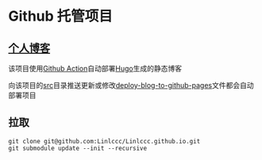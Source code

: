 # Github 托管项目

## [个人博客](https://linlccc.com)

该项目使用[Github Action](https://docs.github.com/en/actions)自动部署[Hugo](https://github.com/gohugoio/hugo)生成的静态博客

向该项目的[src](src)目录推送更新或修改[deploy-blog-to-github-pages](.github/workflows/deploy-blog-to-github-pages.yml)文件都会自动部署项目

## 拉取

~~~ git
git clone git@github.com:Linlccc/Linlccc.github.io.git
git submodule update --init --recursive
~~~
